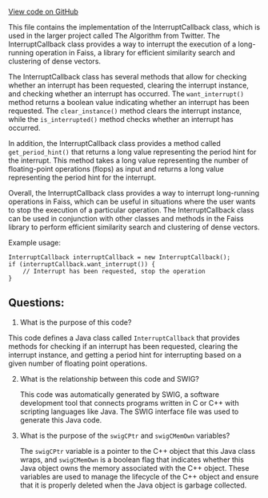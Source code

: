 [View code on GitHub](https://github.com/misbahsy/the-algorithm/ann/src/main/java/com/twitter/ann/faiss/swig/InterruptCallback.java)

This file contains the implementation of the InterruptCallback class, which is used in the larger project called The Algorithm from Twitter. The InterruptCallback class provides a way to interrupt the execution of a long-running operation in Faiss, a library for efficient similarity search and clustering of dense vectors. 

The InterruptCallback class has several methods that allow for checking whether an interrupt has been requested, clearing the interrupt instance, and checking whether an interrupt has occurred. The `want_interrupt()` method returns a boolean value indicating whether an interrupt has been requested. The `clear_instance()` method clears the interrupt instance, while the `is_interrupted()` method checks whether an interrupt has occurred. 

In addition, the InterruptCallback class provides a method called `get_period_hint()` that returns a long value representing the period hint for the interrupt. This method takes a long value representing the number of floating-point operations (flops) as input and returns a long value representing the period hint for the interrupt. 

Overall, the InterruptCallback class provides a way to interrupt long-running operations in Faiss, which can be useful in situations where the user wants to stop the execution of a particular operation. The InterruptCallback class can be used in conjunction with other classes and methods in the Faiss library to perform efficient similarity search and clustering of dense vectors. 

Example usage:

```
InterruptCallback interruptCallback = new InterruptCallback();
if (interruptCallback.want_interrupt()) {
    // Interrupt has been requested, stop the operation
}
```
## Questions: 
 1. What is the purpose of this code?
   
   This code defines a Java class called `InterruptCallback` that provides methods for checking if an interrupt has been requested, clearing the interrupt instance, and getting a period hint for interrupting based on a given number of floating point operations.

2. What is the relationship between this code and SWIG?
   
   This code was automatically generated by SWIG, a software development tool that connects programs written in C or C++ with scripting languages like Java. The SWIG interface file was used to generate this Java code.

3. What is the purpose of the `swigCPtr` and `swigCMemOwn` variables?
   
   The `swigCPtr` variable is a pointer to the C++ object that this Java class wraps, and `swigCMemOwn` is a boolean flag that indicates whether this Java object owns the memory associated with the C++ object. These variables are used to manage the lifecycle of the C++ object and ensure that it is properly deleted when the Java object is garbage collected.